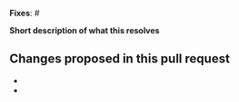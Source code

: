**Fixes**: #

**Short description of what this resolves**


**Changes proposed in this pull request**
-
-
-
